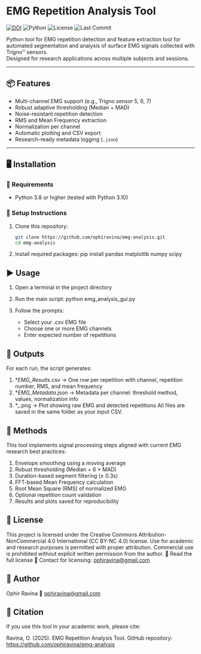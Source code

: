 #  EMG Repetition Analysis Tool
[![DOI](https://zenodo.org/badge/DOI/10.5281/zenodo.15492712.svg)](https://doi.org/10.5281/zenodo.15492712)
![Python](https://img.shields.io/badge/python-3.10-blue)
![License](https://img.shields.io/badge/license-CC%20BY--NC%204.0-lightgrey)
![Last Commit](https://img.shields.io/github/last-commit/ophiravina/emg-analysis)

Python tool for EMG repetition detection and feature extraction
tool for automated segmentation and analysis of surface EMG signals collected with Trigno™ sensors.  
Designed for research applications across multiple subjects and sessions.

---

## 📦 Features

- Multi-channel EMG support (e.g., Trigno sensor 5, 6, 7)
- Robust adaptive thresholding (Median + MAD)
- Noise-resistant repetition detection
- RMS and Mean Frequency extraction
- Normalization per channel
- Automatic plotting and CSV export
- Research-ready metadata logging (`.json`)

---

## 🖥️ Installation

### 🔹 Requirements

- Python 3.8 or higher (tested with Python 3.10)

### 🔹 Setup Instructions

1. Clone this repository:

   ```bash
   git clone https://github.com/ophiravina/emg-analysis.git
   cd emg-analysis
2. Install required packages:
   pip install pandas matplotlib numpy scipy
## ▶️ Usage
1. Open a terminal in the project directory

2. Run the main script:
   python emg_analysis_gui.py
3. Follow the prompts:
   - Select your .csv EMG file
   - Choose one or more EMG channels
   - Enter expected number of repetitions
## 📁 Outputs
For each run, the script generates:
1. *_EMG_Results_<timestamp>.csv
   → One row per repetition with channel, repetition number, RMS, and mean frequency 
2. *_EMG_Metadata_<timestamp>.json
   → Metadata per channel: threshold method, values, normalization info
3. *_<channel>.png
   → Plot showing raw EMG and detected repetitions
All files are saved in the same folder as your input CSV.

## 📖 Methods
This tool implements signal processing steps aligned with current EMG research best practices:
1. Envelope smoothing using a moving average
2. Robust thresholding (Median + 6 × MAD)
3. Duration-based segment filtering (≥ 0.3s)
4. FFT-based Mean Frequency calculation
5. Root Mean Square (RMS) of normalized EMG
6. Optional repetition count validation
7. Results and plots saved for reproducibility

## 📜 License
This project is licensed under the Creative Commons Attribution-NonCommercial 4.0 International (CC BY-NC 4.0) license.
Use for academic and research purposes is permitted with proper attribution.
Commercial use is prohibited without explicit written permission from the author.
🔗 Read the full license
📧 Contact for licensing: ophiravina@gmail.com

## 🧠 Author
Ophir Ravina
📧 ophiravina@gmail.com

## 🙏 Citation
If you use this tool in your academic work, please cite:

Ravina, O. (2025). EMG Repetition Analysis Tool. GitHub repository: https://github.com/ophiravina/emg-analysis

